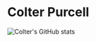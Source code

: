 # Colter Purcell
![Colter's GitHub stats](https://github-readme-stats.vercel.app/api?username=colterpurcell&theme=apprentice&show_icons=true)
<!--START_SECTION:waka-->
<!--END_SECTION:waka-->